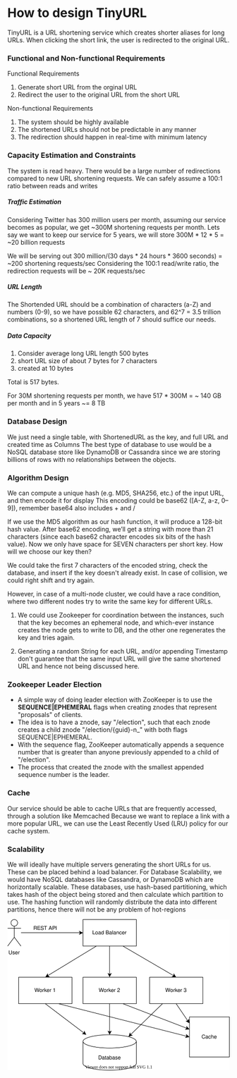 # How to design TinyURL

TinyURL is a URL shortening service which creates shorter aliases for long URLs.
When clicking the short link, the user is redirected to the original URL.

### Functional and Non-functional Requirements

Functional Requirements
1. Generate short URL from the orginal URL
2. Redirect the user to the original URL from the short URL

Non-functional Requirements
1. The system should be highly available
2. The shortened URLs should not be predictable in any manner
3. The redirection should happen in real-time with minimum latency

### Capacity Estimation and Constraints

The system is read heavy. There would be a large number of redirections compared to new URL shortening requests.
We can safely assume a 100:1 ratio between reads and writes

##### Traffic Estimation

Considering Twitter has 300 million users per month, assuming our service becomes as popular, we get ~300M shortening requests per month.
Lets say we want to keep our service for 5 years, we will store 300M * 12 * 5 = ~20 billion requests

We will be serving out 300 million/(30 days * 24 hours * 3600 seconds)  = ~200 shortening requests/sec
Considering the 100:1 read/write ratio, the redirection requests will be ~ 20K requests/sec

##### URL Length

The Shortended URL should be a combination of characters (a-Z) and numbers (0-9), so we have possible 62 characters,
and 62^7 = 3.5 trillion combinations, so a shortened URL length of 7 should suffice our needs.

##### Data Capacity
1. Consider average long URL length 500 bytes
2. short URL size of about 7 bytes for 7 characters
3. created at 10 bytes

Total is 517 bytes.

For 30M shortening requests per month, we have 517 * 300M = ~ 140 GB per month and in 5 years ~= 8 TB

### Database Design

We just need a single table, with ShortenedURL as the key, and full URL and created time as Columns
The best type of database to use would be a NoSQL database store like DynamoDB or Cassandra since we are storing billions of rows with no relationships between the objects.

### Algorithm Design

We can compute a unique hash (e.g. MD5, SHA256, etc.) of the input URL, and then encode it for display
This encoding could be base62 ([A-Z, a-z, 0–9]), remember base64 also includes + and /

If we use the MD5 algorithm as our hash function, it will produce a 128-bit hash value.
After base62 encoding, we’ll get a string with more than 21 characters (since each base62 character encodes six bits of the hash value).
Now we only have space for SEVEN characters per short key. How will we choose our key then?

We could take the first 7 characters of the encoded string, check the database, and insert if the key doesn't already exist.
In case of collision, we could right shift and try again.


However, in case of a multi-node cluster, we could have a race condition, where two different nodes try to write the same key for different URLs.
1. We could use Zookeeper for coordination between the instances, such that the key becomes an ephemeral node, and which-ever instance creates the node gets to write to DB, and the other one regenerates the key and tries again.

3. Generating a random String for each URL, and/or appending Timestamp don't guarantee that the same input URL will give the same shortened URL and hence not being discussed here.

### Zookeeper Leader Election
* A simple way of doing leader election with ZooKeeper is to use the **SEQUENCE|EPHEMERAL** flags when creating znodes that represent "proposals" of clients.  
* The idea is to have a znode, say "/election", such that each znode creates a child znode "/election/{guid}-n_" with both flags SEQUENCE|EPHEMERAL.  
* With the sequence flag, ZooKeeper automatically appends a sequence number that is greater than anyone previously appended to a child of "/election".  
* The process that created the znode with the smallest appended sequence number is the leader.


### Cache

Our service should be able to cache URLs that are frequently accessed, through a solution like Memcached
Because we want to replace a link with a more popular URL, we can use the Least Recently Used (LRU) policy for our cache system.


### Scalability

We will ideally have multiple servers generating the short URLs for us. These can be placed behind a load balancer.
For Database Scalability, we would have NoSQL databases like Cassandra, or DynamoDB which are horizontally scalable.
These databases, use hash-based partitioning, which takes hash of the object being stored and then calculate which partition to use. The hashing function will randomly distribute the data into different partitions, hence there will not be any problem of hot-regions

![img](imgs/tinyurl.svg)


